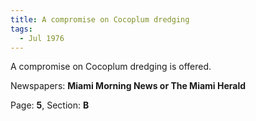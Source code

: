 ```yaml
---  
title: A compromise on Cocoplum dredging  
tags:  
  - Jul 1976  
---  
```

  
A compromise on Cocoplum dredging is offered.  
  
Newspapers: **Miami Morning News or The Miami Herald**  
  
Page: **5**, Section: **B** 
